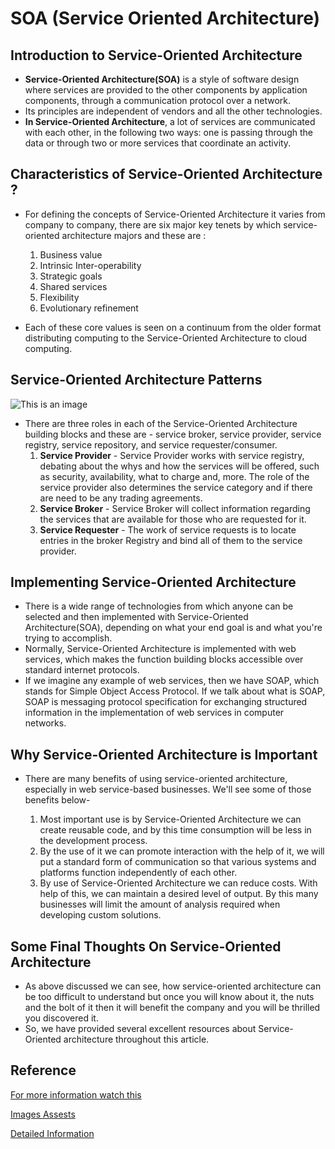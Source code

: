 # SOA (Service Oriented Architecture)

## Introduction to Service-Oriented Architecture

* **Service-Oriented Architecture(SOA)** is a style of software design where services are provided to the other components by application components, through a communication protocol over a network.
* Its principles are independent of vendors and all the other technologies.
* **In Service-Oriented Architecture**, a lot of services are communicated with each other, in the following two ways: one is passing through the data or through two or more services that coordinate an activity.

## **Characteristics of Service-Oriented Architecture ?**

* For defining the concepts of Service-Oriented Architecture it varies from company to company, there are six major key tenets by which service-oriented architecture majors and these are :
   1. Business value
   2. Intrinsic Inter-operability
   3. Strategic goals
   4. Shared services
   5. Flexibility
   6. Evolutionary refinement

* Each of these core values is seen on a continuum from the older format distributing computing to the Service-Oriented Architecture to cloud computing.

## **Service-Oriented Architecture Patterns**

![This is an image](https://miro.medium.com/max/1120/1*CdJSSwWglOA1TWp-FwM9OQ.jpeg)

* There are three roles in each of the Service-Oriented Architecture building blocks and these are  - service broker, service provider, service registry, service repository, and service requester/consumer.
  1. **Service Provider** - Service Provider works with service registry, debating about the whys and how the services will be offered, such as security, availability, what to charge and, more. The role of the service provider also determines the service category and if there are need to be any trading agreements.
  2. **Service Broker** - Service Broker will collect information regarding the services that are available for those who are requested for it.
  3. **Service Requester** - The work of service requests is to locate entries in the broker Registry and bind all of them to the service provider.

## **Implementing Service-Oriented Architecture**

* There is a wide range of technologies from which anyone can be selected and then implemented with Service-Oriented Architecture(SOA), depending on what your end goal is and what you're trying to accomplish.
* Normally, Service-Oriented Architecture is implemented with web services, which makes the function building blocks accessible over standard internet protocols.
* If we imagine any example of web services, then we have SOAP, which stands for Simple Object Access Protocol. If we talk about what is SOAP, SOAP is messaging protocol specification for exchanging structured information in the implementation of web services in computer networks.

## **Why Service-Oriented Architecture is Important**

* There are many benefits of using service-oriented architecture, especially in web service-based businesses. We'll see some of those benefits below-

    1. Most important use is by Service-Oriented Architecture we can create reusable code, and by this time consumption will be less in the development process.
    2. By the use of it we can promote interaction with the help of it, we will put a standard form of communication so that various systems and platforms function independently of each other.
    3. By use of Service-Oriented Architecture we can reduce costs. With help of this, we can maintain a desired level of output. By this many businesses will limit the amount of analysis required when developing custom solutions.

## **Some Final Thoughts On Service-Oriented Architecture**

* As above discussed we can see, how service-oriented architecture can be too difficult to understand but once you will know about it, the nuts and the bolt of it then it will benefit the company and you will be thrilled you discovered it.
* So, we have provided several excellent resources about Service-Oriented architecture throughout this article.

## Reference 

[For more information watch this](https://medium.com/@SoftwareDevelopmentCommunity/what-is-service-oriented-architecture-fa894d11a7ec)

[Images Assests](https://miro.medium.com/max/1400/1*Xot9nbkQAGbGaYwi84Kh-w.png)

[Detailed Information](https://www.geeksforgeeks.org/service-oriented-architecture/)
